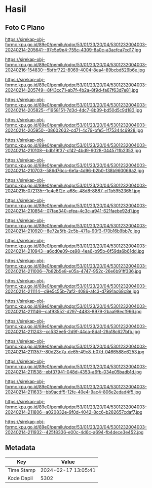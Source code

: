 # Hasil

## Foto C Plano

https://sirekap-obj-formc.kpu.go.id/89e0/pemilu/pdpr/53/01/23/20/04/5301232004003-20240214-205641--97c5e9e4-755c-4309-8a0c-a3acfca7cd17.jpg

https://sirekap-obj-formc.kpu.go.id/89e0/pemilu/pdpr/53/01/23/20/04/5301232004003-20240216-154830--5bfbf722-8069-4004-8ea4-89bcbd529b6e.jpg

https://sirekap-obj-formc.kpu.go.id/89e0/pemilu/pdpr/53/01/23/20/04/5301232004003-20240214-205749--8f43cc71-ab7f-4b2a-8f9d-fa67f63d7e81.jpg

https://sirekap-obj-formc.kpu.go.id/89e0/pemilu/pdpr/53/01/23/20/04/5301232004003-20240214-205825--f1958151-7d3d-4dc7-8b39-bd50d5c9d183.jpg

https://sirekap-obj-formc.kpu.go.id/89e0/pemilu/pdpr/53/01/23/20/04/5301232004003-20240214-205950--08602632-cd71-4c79-bfe5-1f75344c6928.jpg

https://sirekap-obj-formc.kpu.go.id/89e0/pemilu/pdpr/53/01/23/20/04/5301232004003-20240214-210108--bdb19f37-cf42-4bd9-9028-0445711b2353.jpg

https://sirekap-obj-formc.kpu.go.id/89e0/pemilu/pdpr/53/01/23/20/04/5301232004003-20240214-210703--586d76cc-6e1a-4d96-b2b0-f38b960069a2.jpg

https://sirekap-obj-formc.kpu.go.id/89e0/pemilu/pdpr/53/01/23/20/04/5301232004003-20240215-072135--1e4c8f2e-a68c-48d8-8887-cf1b5952365f.jpg

https://sirekap-obj-formc.kpu.go.id/89e0/pemilu/pdpr/53/01/23/20/04/5301232004003-20240214-210854--07fae340-efea-4c3c-a941-621faebe92d1.jpg

https://sirekap-obj-formc.kpu.go.id/89e0/pemilu/pdpr/53/01/23/20/04/5301232004003-20240214-210920--8e72a5fb-2c5b-471a-90f3-f70b16b9bb7c.jpg

https://sirekap-obj-formc.kpu.go.id/89e0/pemilu/pdpr/53/01/23/20/04/5301232004003-20240214-210943--a6cd0e09-ce98-4ea6-b95b-6f59da6b61dd.jpg

https://sirekap-obj-formc.kpu.go.id/89e0/pemilu/pdpr/53/01/23/20/04/5301232004003-20240214-211006--7b82b5e8-e05a-4747-952c-26e6b91ff336.jpg

https://sirekap-obj-formc.kpu.go.id/89e0/pemilu/pdpr/53/01/23/20/04/5301232004003-20240214-211114--d9e5c55b-7af2-4086-afc3-d7991ac68c8e.jpg

https://sirekap-obj-formc.kpu.go.id/89e0/pemilu/pdpr/53/01/23/20/04/5301232004003-20240214-211146--caf93552-d297-4483-8979-2baa98ecf966.jpg

https://sirekap-obj-formc.kpu.go.id/89e0/pemilu/pdpr/53/01/23/20/04/5301232004003-20240214-211243--cc532ee5-2d9f-44ca-8da1-29a18c627bfb.jpg

https://sirekap-obj-formc.kpu.go.id/89e0/pemilu/pdpr/53/01/23/20/04/5301232004003-20240214-211357--80d23c7a-de65-49c8-b07d-0466588e6253.jpg

https://sirekap-obj-formc.kpu.go.id/89e0/pemilu/pdpr/53/01/23/20/04/5301232004003-20240214-211538--ebf37941-048d-4353-a6fb-034e05badb1d.jpg

https://sirekap-obj-formc.kpu.go.id/89e0/pemilu/pdpr/53/01/23/20/04/5301232004003-20240214-211633--bb9acdf5-12fe-40e4-9ac4-806e2edad4f5.jpg

https://sirekap-obj-formc.kpu.go.id/89e0/pemilu/pdpr/53/01/23/20/04/5301232004003-20240214-211806--a020832e-9f0d-4042-8cc6-b282657cdaf7.jpg

https://sirekap-obj-formc.kpu.go.id/89e0/pemilu/pdpr/53/01/23/20/04/5301232004003-20240214-211932--425f8336-e00c-4d6c-a694-fb4dece3e452.jpg


## Metadata

| Key        | Value               |
| ---------- | ------------------- |
| Time Stamp | 2024-02-17 13:05:41 |
| Kode Dapil | 5302                |



